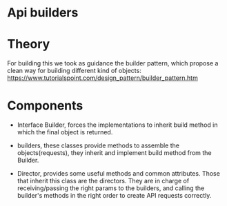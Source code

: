 Api builders
=====

Theory
====

For building this we took as guidance the builder pattern, which propose a clean way for building different kind of objects: 
https://www.tutorialspoint.com/design_pattern/builder_pattern.htm

Components
====

* Interface Builder, forces the implementations to inherit build method in which the final object is returned.

* builders, these classes provide methods to assemble 
the objects(requests), they inherit and implement build method from the Builder.

* Director, provides some useful methods and common attributes. Those that inherit this class are the directors.
They are in charge of receiving/passing the right params to the builders, and calling the builder's methods in the right order to create API requests correctly.


